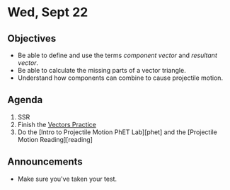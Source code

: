 Wed, Sept 22
=====================

Objectives
------------
- Be able to define and use the terms *component vector* and *resultant vector*.
- Be able to calculate the missing parts of a vector triangle.
- Understand how components can combine to cause projectile motion.


Agenda  
---------  

1. SSR
2. Finish the [Vectors Practice](https://avon.schoology.com/course/5138386942/materials/gp/5333970890)
3. Do the [Intro to Projectile Motion PhET Lab][phet] and the [Projectile Motion Reading][reading]

Announcements
-------------  
- Make sure you've taken your test.


[p1]: https://avon.schoology.com/course/5138386942/materials/gp/5333945435
[p2]: https://avon.schoology.com/course/5138386942/materials/gp/5333947550
<!--stackedit_data:
eyJoaXN0b3J5IjpbMTg3ODg3MzM4OSwtMjAxMjkwMDM1NSwtMT
Q2Njk3NjYsLTk4NjY5Mzc5NywtMjAwNDcwNTA5OCwtMTc3Njc4
NzkzNywtMzQ0MzI2OTU5LDIwNDM3MzIzODEsMzk3NjgyMzM0LC
01NTQ0NDMwNDksNjA0NzI3MTc4LDE2OTE1MjIyMDksLTE1NjM0
NDg2MjcsLTE4NjYzMjQzNDcsNjY5NzI3Mzc0LDE4ODAzMzQ3ND
ksLTc0NzM3OTkwMSwtMjg4NzAzNjM1LDMyMDM3Mjg2OSwtMTcw
MDMwODk3Ml19
-->